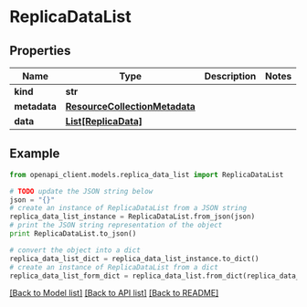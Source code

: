 # ReplicaDataList


## Properties
Name | Type | Description | Notes
------------ | ------------- | ------------- | -------------
**kind** | **str** |  | 
**metadata** | [**ResourceCollectionMetadata**](ResourceCollectionMetadata.md) |  | 
**data** | [**List[ReplicaData]**](ReplicaData.md) |  | 

## Example

```python
from openapi_client.models.replica_data_list import ReplicaDataList

# TODO update the JSON string below
json = "{}"
# create an instance of ReplicaDataList from a JSON string
replica_data_list_instance = ReplicaDataList.from_json(json)
# print the JSON string representation of the object
print ReplicaDataList.to_json()

# convert the object into a dict
replica_data_list_dict = replica_data_list_instance.to_dict()
# create an instance of ReplicaDataList from a dict
replica_data_list_form_dict = replica_data_list.from_dict(replica_data_list_dict)
```
[[Back to Model list]](../ccloud/README.md#documentation-for-models) [[Back to API list]](../ccloud/README.md#documentation-for-api-endpoints) [[Back to README]](../ccloud/README.md)


